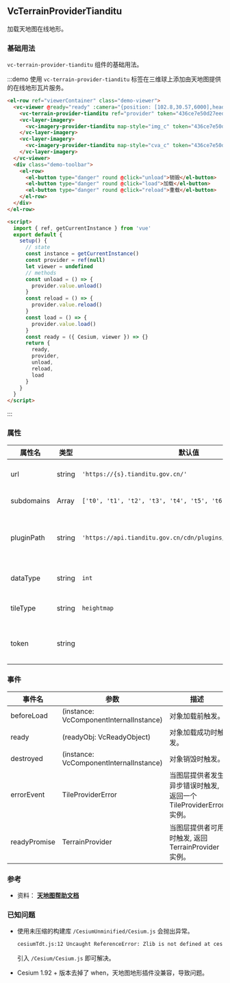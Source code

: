 <!--
 * @Author: zouyaoji@https://github.com/zouyaoji
 * @Date: 2022-02-19 00:16:21
 * @LastEditTime: 2022-04-24 17:46:18
 * @LastEditors: zouyaoji
 * @Description:
 * @FilePath: \vue-cesium@next\website\docs\zh-CN\providers\vc-terrain-provider-tianditu.md
-->
<!--
 * @Author: zouyaoji@https://github.com/zouyaoji
 * @Date: 2021-07-13 18:01:38
 * @LastEditTime: 2022-04-08 13:50:11
 * @LastEditors: zouyaoji
 * @Description:
 * @FilePath: \vue-cesium@next\website\docs\zh-CN\providers\vc-terrain-provider-tianditu.md
-->

## VcTerrainProviderTianditu

加载天地图在线地形。

### 基础用法

`vc-terrain-provider-tianditu` 组件的基础用法。

:::demo 使用 `vc-terrain-provider-tianditu` 标签在三维球上添加由天地图提供的在线地形瓦片服务。

```html
<el-row ref="viewerContainer" class="demo-viewer">
  <vc-viewer @ready="ready" :camera="{position: [102.8,30.57,6000],heading: 162, pitch: -18.25, roll: 0.05}">
    <vc-terrain-provider-tianditu ref="provider" token="436ce7e50d27eede2f2929307e6b33c0"></vc-terrain-provider-tianditu>
    <vc-layer-imagery>
      <vc-imagery-provider-tianditu map-style="img_c" token="436ce7e50d27eede2f2929307e6b33c0"></vc-imagery-provider-tianditu>
    </vc-layer-imagery>
    <vc-layer-imagery>
      <vc-imagery-provider-tianditu map-style="cva_c" token="436ce7e50d27eede2f2929307e6b33c0"></vc-imagery-provider-tianditu>
    </vc-layer-imagery>
  </vc-viewer>
  <div class="demo-toolbar">
    <el-row>
      <el-button type="danger" round @click="unload">销毁</el-button>
      <el-button type="danger" round @click="load">加载</el-button>
      <el-button type="danger" round @click="reload">重载</el-button>
    </el-row>
  </div>
</el-row>

<script>
  import { ref, getCurrentInstance } from 'vue'
  export default {
    setup() {
      // state
      const instance = getCurrentInstance()
      const provider = ref(null)
      let viewer = undefined
      // methods
      const unload = () => {
        provider.value.unload()
      }
      const reload = () => {
        provider.value.reload()
      }
      const load = () => {
        provider.value.load()
      }
      const ready = ({ Cesium, viewer }) => {}
      return {
        ready,
        provider,
        unload,
        reload,
        load
      }
    }
  }
</script>
```

:::

### 属性

<!-- prettier-ignore -->
| 属性名 | 类型 | 默认值 | 描述 |
| --------------- | ------- | -------------------------------- | ------------------------------------------------------------------- |
| url | string | `'https://{s}.tianditu.gov.cn/'` | `required` 指定服务地址。 |
| subdomains | Array  | `['t0', 't1', 't2', 't3', 't4', 't5', 't6', 't7']` | 指定轮询子域名。 |
| pluginPath | string | `'https://api.tianditu.gov.cn/cdn/plugins/cesium/cesiumTdt.js'` | `optional` 指定天地图地形插件库地址。 |
| dataType | string | `int` | `optional` 指定数据类型。 |
| tileType | string | `heightmap` | `optional` 指定瓦片类型。 |
| token | string | | `optional` 指定天地图服务秘钥。 |

### 事件

| 事件名       | 参数                                    | 描述                                                              |
| ------------ | --------------------------------------- | ----------------------------------------------------------------- |
| beforeLoad   | (instance: VcComponentInternalInstance) | 对象加载前触发。                                                  |
| ready        | (readyObj: VcReadyObject)               | 对象加载成功时触发。                                              |
| destroyed    | (instance: VcComponentInternalInstance) | 对象销毁时触发。                                                  |
| errorEvent   | TileProviderError                       | 当图层提供者发生异步错误时触发, 返回一个 TileProviderError 实例。 |
| readyPromise | TerrainProvider                         | 当图层提供者可用时触发, 返回 TerrainProvider 实例。               |

### 参考

- 资料： **[天地图帮助文档](http://lbs.tianditu.gov.cn/docs/#/sanwei/)**

### 已知问题

- 使用未压缩的构建库 `/CesiumUnminified/Cesium.js` 会抛出异常。

  ```html
  cesiumTdt.js:12 Uncaught ReferenceError: Zlib is not defined at cesiumTdt.js:12 at XMLHttpRequest.i.onreadystatechange (cesiumTdt.js:12)
  ```

  引入 `/Cesium/Cesium.js` 即可解决。

- Cesium 1.92 + 版本去掉了 when，天地图地形插件没兼容，导致问题。
